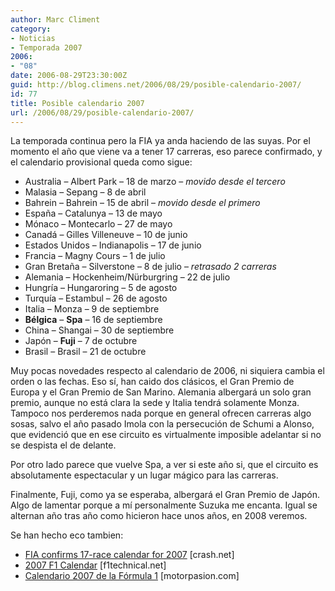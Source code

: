 ```yaml
---
author: Marc Climent
category:
- Noticias
- Temporada 2007
2006:
- "08"
date: 2006-08-29T23:30:00Z
guid: http://blog.climens.net/2006/08/29/posible-calendario-2007/
id: 77
title: Posible calendario 2007
url: /2006/08/29/posible-calendario-2007/
---
```


La temporada continua pero la FIA ya anda haciendo de las suyas. Por el momento el año que viene va a tener 17 carreras, eso parece confirmado, y el calendario provisional queda como sigue:

  * Australia &#8211; Albert Park &#8211; 18 de marzo &#8211; _movido desde el tercero_
  * Malasia &#8211; Sepang &#8211; 8 de abril
  * Bahrein &#8211; Bahrein &#8211; 15 de abril &#8211; _movido desde el primero_
  * España &#8211; Catalunya &#8211; 13 de mayo
  * Mónaco &#8211; Montecarlo &#8211; 27 de mayo
  * Canadá &#8211; Gilles Villeneuve &#8211; 10 de junio
  * Estados Unidos &#8211; Indianapolis &#8211; 17 de junio
  * Francia &#8211; Magny Cours &#8211; 1 de julio
  * Gran Bretaña &#8211; Silverstone &#8211; 8 de julio &#8211; _retrasado 2 carreras_
  * Alemania &#8211; Hockenheim/Nürburgring &#8211; 22 de julio
  * Hungría &#8211; Hungaroring &#8211; 5 de agosto
  * Turquía &#8211; Estambul &#8211; 26 de agosto
  * Italia &#8211; Monza &#8211; 9 de septiembre
  * **Bélgica** &#8211; **Spa** &#8211; 16 de septiembre
  * China &#8211; Shangai &#8211; 30 de septiembre
  * Japón &#8211; **Fuji** &#8211; 7 de octubre
  * Brasil &#8211; Brasil &#8211; 21 de octubre

Muy pocas novedades respecto al calendario de 2006, ni siquiera cambia el orden o las fechas. Eso sí, han caido dos clásicos, el Gran Premio de Europa y el Gran Premio de San Marino. Alemania albergará un solo gran premio, aunque no está clara la sede y Italia tendrá solamente Monza. Tampoco nos perderemos nada porque en general ofrecen carreras algo sosas, salvo el año pasado Imola con la persecución de Schumi a Alonso, que evidenció que en ese circuito es virtualmente imposible adelantar si no se despista el de delante.
  
Por otro lado parece que vuelve Spa, a ver si este año si, que el circuito es absolutamente espectacular y un lugar mágico para las carreras.

Finalmente, Fuji, como ya se esperaba, albergará el Gran Premio de Japón. Algo de lamentar porque a mí personalmente Suzuka me encanta. Igual se alternan año tras año como hicieron hace unos años, en 2008 veremos.

Se han hecho eco tambien:

  * [FIA confirms 17-race calendar for 2007](http://www.crash.net/news_view.asp?cid=1&id=136404) [crash.net]
  * [2007 F1 Calendar](http://www.f1technical.net/news/3818) [f1technical.net]
  * [Calendario 2007 de la Fórmula 1](http://www.motorpasion.com/archivos/2006/08/29-calendario-2007-de-la-formula.php) [motorpasion.com]